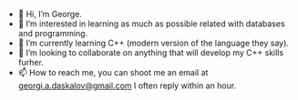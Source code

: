 - 👋 Hi, I’m George.
- 👀 I’m interested in learning as much as possible related with databases and programming.
- 🌱 I’m currently learning C++ (modern version of the language they say).
- 💞️ I’m looking to collaborate on anything that will develop my C++ skills furher.
- 📫 How to reach me, you can shoot me an email at georgi.a.daskalov@gmail.com I often reply within an hour.
<!---
DaskalovBG/DaskalovBG is a ✨ special ✨ repository because its `README.md` (this file) appears on your GitHub profile.
You can click the Preview link to take a look at your changes.
--->
